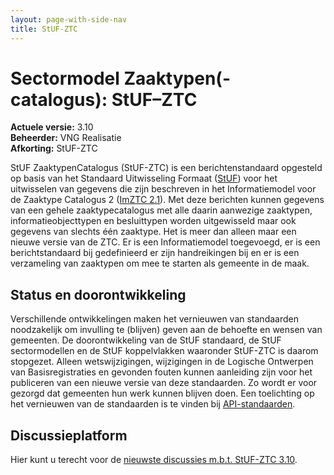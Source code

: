 ```yaml
---
layout: page-with-side-nav
title: StUF-ZTC
---
```

# Sectormodel Zaaktypen(-catalogus): StUF–ZTC

**Actuele versie:** 3.10  
**Beheerder:**  VNG Realisatie<br/>
**Afkorting:**  StUF-ZTC

StUF ZaaktypenCatalogus (StUF-ZTC) is een berichtenstandaard opgesteld op basis van het Standaard Uitwisseling Formaat ([StUF](https://vng-realisatie.github.io/StUF-onderlaag/)) voor het uitwisselen van gegevens die zijn beschreven in het Informatiemodel voor de Zaaktype Catalogus 2 ([ImZTC 2.1](https://vng-realisatie.github.io/Zaaktypecatalogus)). Met deze berichten kunnen gegevens van een gehele zaaktypecatalogus met alle daarin aanwezige zaaktypen, informatieobjecttypen en besluittypen worden uitgewisseld maar ook gegevens van slechts één zaaktype. Het is meer dan alleen maar een nieuwe versie van de ZTC. Er is een Informatiemodel toegevoegd, er is een berichtstandaard bij gedefinieerd er zijn handreikingen bij en er is een verzameling van zaaktypen om mee te starten als gemeente in de maak.

## Status en doorontwikkeling
Verschillende ontwikkelingen maken het vernieuwen van standaarden noodzakelijk om invulling te (blijven) geven aan de behoefte en wensen van gemeenten. De doorontwikkeling van de StUF standaard, de StUF sectormodellen en de StUF koppelvlakken waaronder StUF-ZTC is daarom stopgezet. Alleen wetswijzigingen, wijzigingen in de Logische Ontwerpen van Basisregistraties en gevonden fouten kunnen aanleiding zijn voor het publiceren van een nieuwe versie van deze standaarden. Zo wordt er voor gezorgd dat gemeenten hun werk kunnen blijven doen. Een toelichting op het vernieuwen van de standaarden is te vinden bij [API-standaarden](https://vng-realisatie.github.io/Standaarden/API-standaarden).

## Discussieplatform
Hier kunt u terecht voor de [nieuwste discussies m.b.t. StUF-ZTC 3.10](https://github.com/VNG-Realisatie/StUF-Standaarden/labels/StUF-ZTC%203.10).
